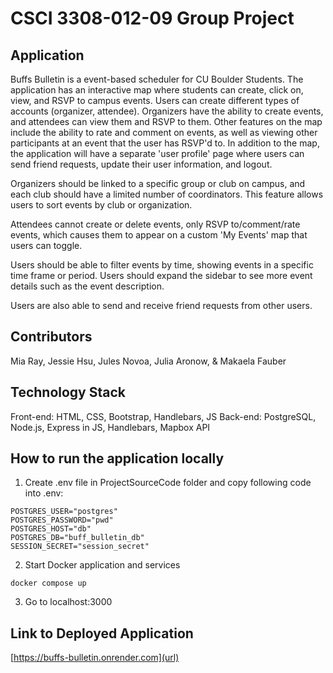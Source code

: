 # CSCI 3308-012-09 Group Project
## Application
Buffs Bulletin is a event-based scheduler for CU Boulder Students. The application has an interactive map where students can create, click on, view, and RSVP to campus events. Users can create different types of accounts (organizer, attendee). Organizers have the ability to create events, and attendees can view them and RSVP to them. Other features on the map include the ability to rate and comment on events, as well as viewing other participants at an event that the user has RSVP'd to. In addition to the map, the application will have a separate 'user profile' page where users can send friend requests, update their user information, and logout. 

Organizers should be linked to a specific group or club on campus, and each club should have a limited number of coordinators. This feature allows users to sort events by club or organization.

Attendees cannot create or delete events, only RSVP to/comment/rate events, which causes them to appear on a custom 'My Events' map that users can toggle.

Users should be able to filter events by time, showing events in a specific time frame or period. Users should expand the sidebar to see more event details such as the event description.

Users are also able to send and receive friend requests from other users.

## Contributors
Mia Ray, Jessie Hsu, Jules Novoa, Julia Aronow, & Makaela Fauber

## Technology Stack
Front-end: HTML, CSS, Bootstrap, Handlebars, JS
Back-end: PostgreSQL, Node.js, Express in JS, Handlebars, Mapbox API

## How to run the application locally
1. Create .env file in ProjectSourceCode folder and copy following code into .env:
```
POSTGRES_USER="postgres"
POSTGRES_PASSWORD="pwd"
POSTGRES_HOST="db"
POSTGRES_DB="buff_bulletin_db"
SESSION_SECRET="session_secret"
```
2. Start Docker application and services 
```
docker compose up
```
3. Go to localhost:3000

## Link to Deployed Application
[https://buffs-bulletin.onrender.com](url)
